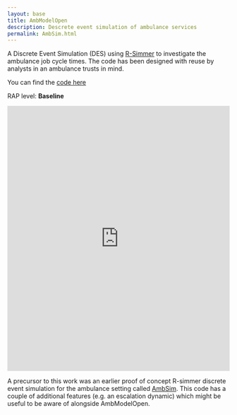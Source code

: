 ```yaml
---
layout: base 
title: AmbModelOpen
description: Descrete event simulation of ambulance services
permalink: AmbSim.html
---
```


A Discrete Event Simulation (DES) using [R-Simmer](https://r-simmer.org/) to investigate the ambulance job cycle times.   The code has been designed with reuse by analysts in an ambulance trusts in mind.  


You can find the [code here](https://github.com/nhsengland/AmbModelOpen)

RAP level: **Baseline**

<iframe src="https://nhsengland.github.io/AmbModelOpen/" width="100%" height="600" frameborder="0" scrolling="yes"></iframe>

A precursor to this work was an earlier proof of concept R-simmer discrete event simulation for the ambulance setting called [AmbSim](https://github.com/nhsx/ambulance-DES).  This code has a couple of additional features (e.g. an escalation dynamic) which might be useful to be aware of alongside AmbModelOpen.
